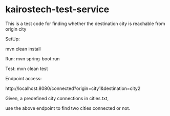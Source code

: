 # kairostech-test-service

This is a test code for finding whether the destination city is reachable from origin city

SetUp:

mvn clean install

Run:
mvn spring-boot:run

Test:
mvn clean test

Endpoint access:

http://localhost:8080/connected?origin=city1&destination=city2

Given, a predefined city connections in cities.txt,

use the above endpoint to find two cities connected or not.

